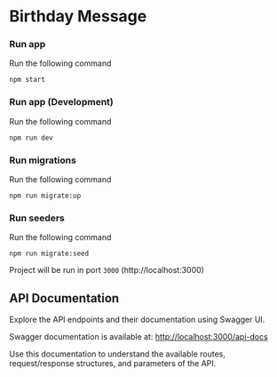 # Birthday Message

### Run app
Run the following command
```
npm start
```

### Run app (Development)
Run the following command
```
npm run dev
```

### Run migrations
Run the following command
```
npm run migrate:up
```

### Run seeders
Run the following command
```
npm run migrate:seed
```

Project will be run in port `3000` (http://localhost:3000)

## API Documentation

Explore the API endpoints and their documentation using Swagger UI.

Swagger documentation is available at: [http://localhost:3000/api-docs](http://localhost:3000/api-docs)

Use this documentation to understand the available routes, request/response structures, and parameters of the API.

